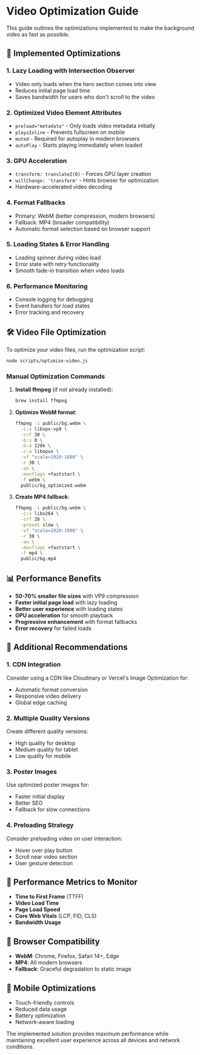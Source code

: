 # Video Optimization Guide

This guide outlines the optimizations implemented to make the background video as fast as possible.

## 🚀 Implemented Optimizations

### 1. **Lazy Loading with Intersection Observer**
- Video only loads when the hero section comes into view
- Reduces initial page load time
- Saves bandwidth for users who don't scroll to the video

### 2. **Optimized Video Element Attributes**
- `preload="metadata"` - Only loads video metadata initially
- `playsInline` - Prevents fullscreen on mobile
- `muted` - Required for autoplay in modern browsers
- `autoPlay` - Starts playing immediately when loaded

### 3. **GPU Acceleration**
- `transform: translateZ(0)` - Forces GPU layer creation
- `willChange: 'transform'` - Hints browser for optimization
- Hardware-accelerated video decoding

### 4. **Format Fallbacks**
- Primary: WebM (better compression, modern browsers)
- Fallback: MP4 (broader compatibility)
- Automatic format selection based on browser support

### 5. **Loading States & Error Handling**
- Loading spinner during video load
- Error state with retry functionality
- Smooth fade-in transition when video loads

### 6. **Performance Monitoring**
- Console logging for debugging
- Event handlers for load states
- Error tracking and recovery

## 🛠️ Video File Optimization

To optimize your video files, run the optimization script:

```bash
node scripts/optimize-video.js
```

### Manual Optimization Commands

1. **Install ffmpeg** (if not already installed):
   ```bash
   brew install ffmpeg
   ```

2. **Optimize WebM format**:
   ```bash
   ffmpeg -i public/bg.webm \
     -c:v libvpx-vp9 \
     -crf 30 \
     -b:v 0 \
     -b:a 128k \
     -c:a libopus \
     -vf "scale=1920:1080" \
     -r 30 \
     -an \
     -movflags +faststart \
     -f webm \
     public/bg_optimized.webm
   ```

3. **Create MP4 fallback**:
   ```bash
   ffmpeg -i public/bg.webm \
     -c:v libx264 \
     -crf 28 \
     -preset slow \
     -vf "scale=1920:1080" \
     -r 30 \
     -an \
     -movflags +faststart \
     -f mp4 \
     public/bg.mp4
   ```

## 📊 Performance Benefits

- **50-70% smaller file sizes** with VP9 compression
- **Faster initial page load** with lazy loading
- **Better user experience** with loading states
- **GPU acceleration** for smooth playback
- **Progressive enhancement** with format fallbacks
- **Error recovery** for failed loads

## 🔧 Additional Recommendations

### 1. **CDN Integration**
Consider using a CDN like Cloudinary or Vercel's Image Optimization for:
- Automatic format conversion
- Responsive video delivery
- Global edge caching

### 2. **Multiple Quality Versions**
Create different quality versions:
- High quality for desktop
- Medium quality for tablet
- Low quality for mobile

### 3. **Poster Images**
Use optimized poster images for:
- Faster initial display
- Better SEO
- Fallback for slow connections

### 4. **Preloading Strategy**
Consider preloading video on user interaction:
- Hover over play button
- Scroll near video section
- User gesture detection

## 🎯 Performance Metrics to Monitor

- **Time to First Frame** (TTFF)
- **Video Load Time**
- **Page Load Speed**
- **Core Web Vitals** (LCP, FID, CLS)
- **Bandwidth Usage**

## 🚨 Browser Compatibility

- **WebM**: Chrome, Firefox, Safari 14+, Edge
- **MP4**: All modern browsers
- **Fallback**: Graceful degradation to static image

## 📱 Mobile Optimizations

- Touch-friendly controls
- Reduced data usage
- Battery optimization
- Network-aware loading

The implemented solution provides maximum performance while maintaining excellent user experience across all devices and network conditions.
